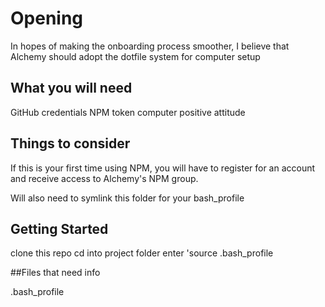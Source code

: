 # Opening

In hopes of making the onboarding process smoother, I believe that Alchemy should adopt the dotfile system for computer setup

## What you will need

GitHub credentials
NPM token
computer
positive attitude

## Things to consider

If this is your first time using NPM, you will have to register for an account and receive access to Alchemy's NPM group.

Will also need to symlink this folder for your bash_profile

## Getting Started

clone this repo
cd into project folder
enter 'source .bash_profile

##Files that need info

.bash_profile
